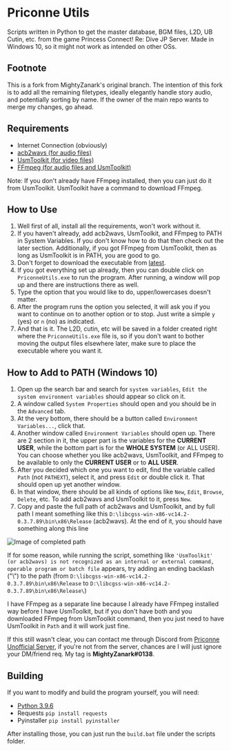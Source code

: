 # Priconne Utils

Scripts written in Python to get the master database, BGM files, L2D, UB Cutin, etc. from the game Princess Connect! Re: Dive JP Server. Made in Windows 10, so it might not work as intended on other OSs.

## Footnote

This is a fork from MightyZanark's original branch. The intention of this fork is to add all the remaining filetypes, ideally elegantly handle story audio, and potentially sorting by name. If the owner of the main repo wants to merge my changes, go ahead.

## Requirements

- Internet Connection (obviously)
- [acb2wavs (for audio files)](https://github.com/hozuki/libcgss)
- [UsmToolkit (for video files)](https://github.com/MightyZanark/UsmToolkit)
- [FFmpeg (for audio files and UsmToolkit)](https://ffmpeg.org/download.html)

Note: If you don't already have FFmpeg installed, then you can just do it from UsmToolkit. UsmToolkit have a command to download FFmpeg.


## How to Use

1. Well first of all, install all the requirements, won't work without it.
2. If you haven't already, add acb2wavs, UsmToolkit, and FFmpeg to PATH in System Variables. If you don't know how to do that then check out the later section. Additionally, if you got FFmpeg from UsmToolkit, then as long as UsmToolkit is in PATH, you are good to go.
3. Don't forget to download the executable from [latest](https://github.com/MightyZanark/PriconneUtils/releases/latest).
4. If you got everything set up already, then you can double click on `PriconneUtils.exe` to run the program. After running, a window will pop up and there are instructions there as well.
5. Type the option that you would like to do, upper/lowercases doesn't matter.
6. After the program runs the option you selected, it will ask you if you want to continue on to another option or to stop. Just write a simple `y` (yes) or `n` (no) as indicated.
7. And that is it. The L2D, cutin, etc will be saved in a folder created right where the `PriconneUtils.exe` file is, so if you don't want to bother moving the output files elsewhere later, make sure to place the executable where you want it.


## How to Add to PATH (Windows 10)

1. Open up the search bar and search for `system variables`, `Edit the system environment variables` should appear so click on it.
2. A window called `System Properties` should open and you should be in the `Advanced` tab.
3. At the very bottom, there should be a button called `Environment Variables...`, click that.
4. Another window called `Environment Variables` should open up. There are 2 section in it, the upper part is the variables for the **CURRENT USER**, while the bottom part is for the **WHOLE SYSTEM** (or ALL USER). You can choose whether you like acb2wavs, UsmToolkit, and FFmpeg to be available to only the **CURRENT USER** or to **ALL USER**.
5. After you decided which one you want to edit, find the variable called `Path` (not `PATHEXT`), select it, and press `Edit` or double click it. That should open up yet another window.
6. In that window, there should be all kinds of options like `New`, `Edit`, `Browse`, `Delete`, etc. To add acb2wavs and UsmToolkit to it, press `New`.
7. Copy and paste the full path of acb2wavs and UsmToolkit, and by full path I meant something like this `D:\libcgss-win-x86-vc14.2-0.3.7.89\bin\x86\Release` (acb2wavs). At the end of it, you should have something along this line

![Image of completed path](./path.png)

If for some reason, while running the script, something like `'UsmToolkit' (or acb2wavs) is not recognized as an internal or external command, operable program or batch file` appears, try adding an ending backlash ("\\") to the path (from `D:\libcgss-win-x86-vc14.2-0.3.7.89\bin\x86\Release` to `D:\libcgss-win-x86-vc14.2-0.3.7.89\bin\x86\Release\`)

I have FFmpeg as a separate line because I already have FFmpeg installed way before I have UsmToolkit, but if you don't have both and you downloaded FFmpeg from UsmToolkit command, then you just need to have UsmToolkit in `Path` and it will work just fine.

If this still wasn't clear, you can contact me through Discord from [Priconne Unofficial Server](https://discord.gg/priconne), if you're not from the server, chances are I will just ignore your DM/friend req. My tag is **MightyZanark#0138**.


## Building

If you want to modify and build the program yourself, you will need:
- [Python 3.9.6](https://www.python.org/downloads/)
- Requests `pip install requests`
- Pyinstaller `pip install pyinstaller`

After installing those, you can just run the `build.bat` file under the scripts folder.
